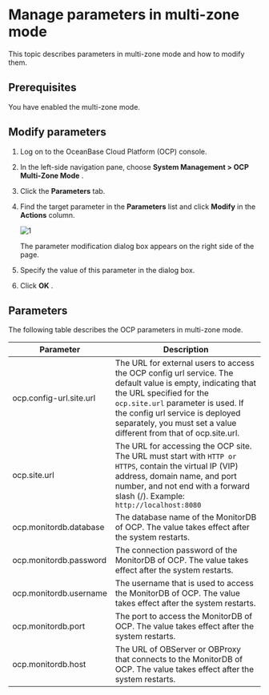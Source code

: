 Manage parameters in multi-zone mode
=========================================================

This topic describes parameters in multi-zone mode and how to modify them.

Prerequisites
----------------------------------

You have enabled the multi-zone mode.

Modify parameters
--------------------------------------

1. Log on to the OceanBase Cloud Platform (OCP) console.

2. In the left-side navigation pane, choose **System Management \> OCP Multi-Zone Mode** .

3. Click the **Parameters** tab.

4. Find the target parameter in the **Parameters** list and click **Modify** in the **Actions** column.

   ![1](https://help-static-aliyun-doc.aliyuncs.com/assets/img/en-US/6445306461/p401741.png)

   The parameter modification dialog box appears on the right side of the page.

5. Specify the value of this parameter in the dialog box.

6. Click **OK** .

Parameters
-------------------------------

The following table describes the OCP parameters in multi-zone mode.

|        Parameter        |                                                                                                                                              Description                                                                                                                                              |
|-------------------------|-------------------------------------------------------------------------------------------------------------------------------------------------------------------------------------------------------------------------------------------------------------------------------------------------------|
| ocp.config-url.site.url | The URL for external users to access the OCP config url service.  The default value is empty, indicating that the URL specified for the `ocp.site.url` parameter is used. If the config url service is deployed separately, you must set a value different from that of ocp.site.url. |
| ocp.site.url            | The URL for accessing the OCP site. The URL must start with `HTTP or HTTPS`, contain the virtual IP (VIP) address, domain name, and port number, and not end with a forward slash (/). Example: `http://localhost:8080`                                                                                 |
| ocp.monitordb.database  | The database name of the MonitorDB of OCP. The value takes effect after the system restarts.                                                                                                                                                                                                          |
| ocp.monitordb.password  | The connection password of the MonitorDB of OCP. The value takes effect after the system restarts.                                                                                                                                                                                                    |
| ocp.monitordb.username  | The username that is used to access the MonitorDB of OCP. The value takes effect after the system restarts.                                                                                                                                                                                           |
| ocp.monitordb.port      | The port to access the MonitorDB of OCP. The value takes effect after the system restarts.                                                                                                                                                                                                            |
| ocp.monitordb.host      | The URL of OBServer or OBProxy that connects to the MonitorDB of OCP. The value takes effect after the system restarts.                                                                                                                                                                               |
